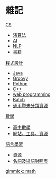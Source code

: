 # 雜記

[CS]()

* [演算法](CS/algorithm.md)
* [AI](CS/AI.md)
* [NLP](CS/NLP.md)
* [書籍](CS/book.md)

[程式設計]()

* [Java](programming/Java.md)
* [Groovy](programming/Groovy.md)
* [Python](programming/Python.md)
* [C++](programming/C++.md)
* [web programming](programming/webprogramming.md)
* [Batch](programming/batch.md)
* [通用暨未分類資源](programming/miscellaneous.md)

[數學]()

* [高中數學](math/preCollege.md)
* [網站、工具、資源](math/siteToolRes.md)

[語言學習]()

* [資源](language/lanResource.md)
* [名詞及術語對照表](language/terms.md)

[gimmick: math]()